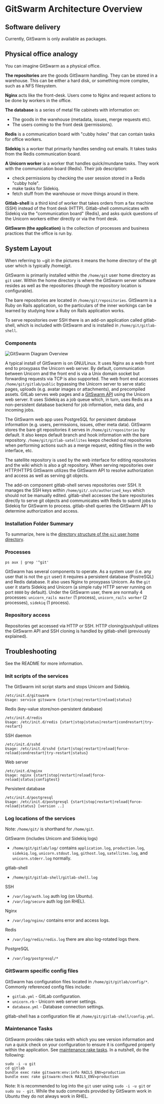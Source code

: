# GitSwarm Architecture Overview

## Software delivery

Currently, GitSwarm is only available as packages.

## Physical office analogy

You can imagine GitSwarm as a physical office.

**The repositories** are the goods GitSwarm handling. They can be stored in
a warehouse.  This can be either a hard disk, or something more complex,
such as a NFS filesystem.

**Nginx** acts like the front-desk. Users come to Nginx and request
actions to be done by workers in the office.

**The database** is a series of metal file cabinets with information on:
 - The goods in the warehouse (metadata, issues, merge requests etc).
 - The users coming to the front desk (permissions).

**Redis** is a communication board with "cubby holes" that can contain
tasks for office workers.

**Sidekiq** is a worker that primarily handles sending out emails. It takes
tasks from the Redis communication board.

**A Unicorn worker** is a worker that handles quick/mundane tasks. They
work with the communication board (Redis). Their job description:
 - check permissions by checking the user session stored in a Redis "cubby
   hole".
 - make tasks for Sidekiq.
 - fetch stuff from the warehouse or move things around in there.

**Gitlab-shell** is a third kind of worker that takes orders from a fax
machine (SSH) instead of the front desk (HTTP). Gitlab-shell communicates
with Sidekiq via the "communication board" (Redis), and asks quick
questions of the Unicorn workers either directly or via the front desk.

**GitSwarm (the application)** is the collection of processes and business
practices that the office is run by.

## System Layout

When referring to ~git in the pictures it means the home directory of the
git user which is typically /home/git.

GitSwarm is primarily installed within the `/home/git` user home directory
as `git` user. Within the home directory is where the GitSwarm server
software resides as well as the repositories (though the repository
location is configurable).

The bare repositories are located in `/home/git/repositories`. GitSwarm is
a Ruby on Rails application, so the particulars of the inner workings can
be learned by studying how a Ruby on Rails application works.

To serve repositories over SSH there is an add-on application called
gitlab-shell, which is included with GitSwarm and is installed in
`/home/git/gitlab-shell`.

### Components

![GitSwarm Diagram Overview](gitswarm_diagram_overview.png)

A typical install of GitSwarm is on GNU/Linux. It uses Nginx as a web front
end to proxypass the Unicorn web server. By default, communication between
Unicorn and the front end is via a Unix domain socket but forwarding
requests via TCP is also supported. The web front end accesses
`/home/git/gitlab/public` bypassing the Unicorn server to serve static
pages, uploads (e.g. avatar images or attachments), and precompiled assets.
GitLab serves web pages and a [GitSwarm API](../api/README.md) using the
Unicorn web server. It uses Sidekiq as a job queue which, in turn, uses
Redis as a non-persistent database backend for job information, meta data,
and incoming jobs.


The GitSwarm web app uses PostgreSQL for persistent database information
(e.g. users, permissions, issues, other meta data). GitSwarm stores the
bare git repositories it serves in `/home/git/repositories` by default. It
also keeps default branch and hook information with the bare repository.
`/home/git/gitlab-satellites` keeps checked out repositories when
performing actions such as a merge request, editing files in the web
interface, etc.

The satellite repository is used by the web interface for editing
repositories and the wiki which is also a git repository. When serving
repositories over HTTP/HTTPS GitSwarm utilizes the GitSwarm API to resolve
authorization and access as well as serving git objects.

The add-on component gitlab-shell serves repositories over SSH. It manages
the SSH keys within `/home/git/.ssh/authorized_keys` which should not be
manually edited. gitlab-shell accesses the bare repositories directly to
serve git objects and communicates with Redis to submit jobs to Sidekiq for
GitSwarm to process. gitlab-shell queries the GitSwarm API to determine
authorization and access.

### Installation Folder Summary

To summarize, here is the [directory structure of the `git` user home
directory](../install/structure.md).

### Processes

```
ps aux | grep '^git'
```

GitSwarm has several components to operate. As a system user (i.e. any user
that is not the `git` user) it requires a persistent database
(PostreSQL) and Redis database. It also uses Nginx to proxypass
Unicorn. As the `git` user it starts Sidekiq and Unicorn (a simple ruby
HTTP server running on port `8080` by default). Under the GitSwarm user,
there are normally 4 processes: `unicorn_rails master` (1 process),
`unicorn_rails worker` (2 processes), `sidekiq` (1 process).

### Repository access

Repositories get accessed via HTTP or SSH. HTTP cloning/push/pull utilizes
the GitSwarm API and SSH cloning is handled by gitlab-shell (previously
explained).

## Troubleshooting

See the README for more information.

### Init scripts of the services

The GitSwarm init script starts and stops Unicorn and Sidekiq.

```
/etc/init.d/gitswarm
Usage: service gitswarm {start|stop|restart|reload|status}
```

Redis (key-value store/non-persistent database)

```
/etc/init.d/redis
Usage: /etc/init.d/redis {start|stop|status|restart|condrestart|try-restart}
```

SSH daemon

```
/etc/init.d/sshd
Usage: /etc/init.d/sshd {start|stop|restart|reload|force-reload|condrestart|try-restart|status}
```

Web server

```
/etc/init.d/nginx
Usage: nginx {start|stop|restart|reload|force-reload|status|configtest}
```

Persistent database

```
/etc/init.d/postgresql
Usage: /etc/init.d/postgresql {start|stop|restart|reload|force-reload|status} [version ..]
```

### Log locations of the services

Note: `/home/git/` is shorthand for `/home/git`.

GitSwarm (includes Unicorn and Sidekiq logs)

- `/home/git/gitlab/log/` contains `application.log`, `production.log`, `sidekiq.log`, `unicorn.stdout.log`, `githost.log`, `satellites.log`, and `unicorn.stderr.log` normally.

gitlab-shell

- `/home/git/gitlab-shell/gitlab-shell.log`

SSH

- `/var/log/auth.log` auth log (on Ubuntu).
- `/var/log/secure` auth log (on RHEL).

Nginx

- `/var/log/nginx/` contains error and access logs.

Redis

- `/var/log/redis/redis.log` there are also log-rotated logs there.

PostgreSQL

- `/var/log/postgresql/*`

### GitSwarm specific config files

GitSwarm has configuration files located in `/home/git/gitlab/config/*`.
Commonly referenced config files include:

- `gitlab.yml` - GitLab configuration.
- `unicorn.rb` - Unicorn web server settings.
- `database.yml` - Database connection settings.

gitlab-shell has a configuration file at `/home/git/gitlab-shell/config.yml`.

### Maintenance Tasks

GitSwarm provides rake tasks with which you see version information and run
a quick check on your configuration to ensure it is configured properly
within the application. See [maintenance rake
tasks](..//raketasks/maintenance.md). In a nutshell, do the following:

```
sudo -i -u git
cd gitlab
bundle exec rake gitswarm:env:info RAILS_ENV=production
bundle exec rake gitswarm:check RAILS_ENV=production
```

Note: It is recommended to log into the `git` user using `sudo -i -u git`
or `sudo su - git`. While the sudo commands provided by GitSwarm work in
Ubuntu they do not always work in RHEL.
